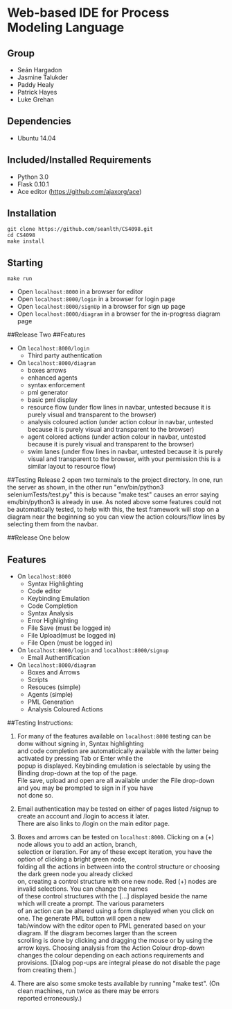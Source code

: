 # Web-based IDE for Process Modeling Language


## Group
* Seán Hargadon
* Jasmine Talukder
* Paddy Healy
* Patrick Hayes
* Luke Grehan

## Dependencies
* Ubuntu 14.04

## Included/Installed Requirements
* Python 3.0
* Flask 0.10.1
* Ace editor (https://github.com/ajaxorg/ace)

## Installation
```
git clone https://github.com/seanlth/CS4098.git
cd CS4098
make install
```
## Starting

```
make run
```

* Open ```localhost:8000``` in a browser for editor
* Open ```localhost:8000/login``` in a browser for login page
* Open ```localhost:8000/signUp``` in a browser for sign up page
* Open ```localhost:8000/diagram``` in a browser for the in-progress diagram page

##Release Two
##Features
* On ```localhost:8000/login```
  * Third party authentication
* On ```localhost:8000/diagram```
  * boxes arrows
  * enhanced agents
  * syntax enforcement
  * pml generator
  * basic pml display
  * resource flow (under flow lines in navbar, untested because it is purely visual and transparent to the browser)
  * analysis coloured action (under action colour in navbar, untested because it is purely visual and transparent to the browser)
  * agent colored actions (under action colour in navbar, untested because it is purely visual and transparent to the browser)
  * swim lanes (under flow lines in navbar, untested because it is purely visual and transparent to the browser, with your permission this is a similar layout to resource flow)

##Testing Release 2
open two terminals to the project directory. In one, run the server as shown, in the other run "env/bin/python3 seleniumTests/test.py" this is because "make test" causes an error saying env/bin/python3 is already in use.
As noted above some features could not be automatically tested, to help with this, the test framework will stop on a diagram near the beginning so  you can view
the action colours/flow lines by selecting them from the navbar.

##Release One below
## Features
* On ```localhost:8000```
  * Syntax Highlighting
  * Code editor
  * Keybinding Emulation
  * Code Completion
  * Syntax Analysis
  * Error Highlighting
  * File Save (must be logged in)
  * File Upload(must be logged in)
  * File Open (must be logged in)
* On ```localhost:8000/login``` and ```localhost:8000/signup```
  * Email Authentification
* On ```localhost:8000/diagram```
  * Boxes and Arrows
  * Scripts
  * Resouces (simple)
  * Agents (simple)
  * PML Generation
  * Analysis Coloured Actions

##Testing Instructions:
1. For many of the features available on ```localhost:8000``` testing can be donw without signing in, Syntax highlighting  
   and code completion are automaticically available with the latter being activated by pressing Tab or Enter while the  
   popup is displayed. Keybinding emulation is selectable by using the Binding drop-down at the top of the page.  
   File save, upload and open are all available under the File drop-down and you may be prompted to sign in if you have  
   not done so.

2. Email authentication may be tested on either of pages listed /signup to create an account and /login to access it later.  
   There are also links to /login on the main editor page.

3. Boxes and arrows can be tested on ```localhost:8000```. Clicking on a (+) node allows you to add an action, branch,  
   selection or iteration. For any of these except iteration, you have the option of clicking a bright green node,  
   folding all the actions in between into the control structure or choosing the dark green node you already clicked  
   on, creating a control structure with one new node. Red (+) nodes are invalid selections. You can change the names  
   of these control structures with the [...] displayed beside the name which will create a prompt. The various parameters  
   of an action can be altered using a form displayed when you click on one. The generate PML button will open a new  
   tab/window with the editor open to PML generated based on your diagram. If the diagram becomes larger than the screen  
   scrolling is done by clicking and dragging the mouse or by using the arrow keys. Choosing analysis from the Action Colour
   drop-down changes the colour depending on each actions requirements and provisions.
   [Dialog pop-ups are integral please do not disable the page from creating them.]

4. There are also some smoke tests available by running "make test". (On clean machines, run twice as there may be errors  
   reported erroneously.)
